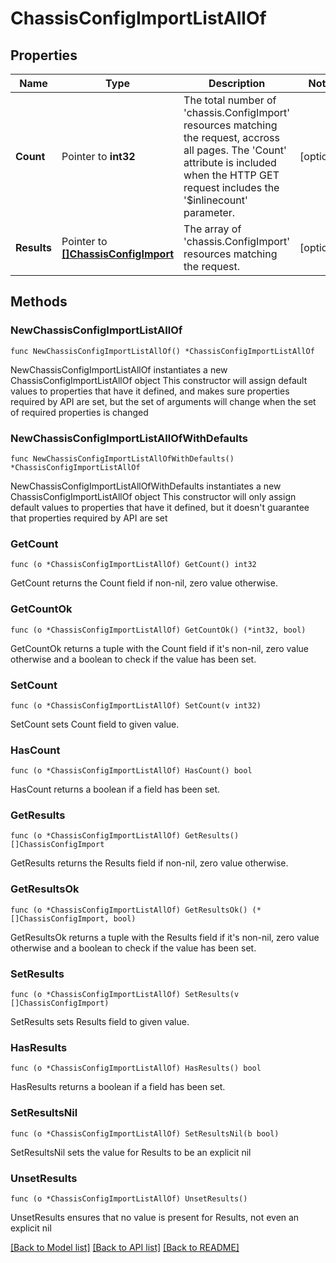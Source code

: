 # ChassisConfigImportListAllOf

## Properties

Name | Type | Description | Notes
------------ | ------------- | ------------- | -------------
**Count** | Pointer to **int32** | The total number of &#39;chassis.ConfigImport&#39; resources matching the request, accross all pages. The &#39;Count&#39; attribute is included when the HTTP GET request includes the &#39;$inlinecount&#39; parameter. | [optional] 
**Results** | Pointer to [**[]ChassisConfigImport**](ChassisConfigImport.md) | The array of &#39;chassis.ConfigImport&#39; resources matching the request. | [optional] 

## Methods

### NewChassisConfigImportListAllOf

`func NewChassisConfigImportListAllOf() *ChassisConfigImportListAllOf`

NewChassisConfigImportListAllOf instantiates a new ChassisConfigImportListAllOf object
This constructor will assign default values to properties that have it defined,
and makes sure properties required by API are set, but the set of arguments
will change when the set of required properties is changed

### NewChassisConfigImportListAllOfWithDefaults

`func NewChassisConfigImportListAllOfWithDefaults() *ChassisConfigImportListAllOf`

NewChassisConfigImportListAllOfWithDefaults instantiates a new ChassisConfigImportListAllOf object
This constructor will only assign default values to properties that have it defined,
but it doesn't guarantee that properties required by API are set

### GetCount

`func (o *ChassisConfigImportListAllOf) GetCount() int32`

GetCount returns the Count field if non-nil, zero value otherwise.

### GetCountOk

`func (o *ChassisConfigImportListAllOf) GetCountOk() (*int32, bool)`

GetCountOk returns a tuple with the Count field if it's non-nil, zero value otherwise
and a boolean to check if the value has been set.

### SetCount

`func (o *ChassisConfigImportListAllOf) SetCount(v int32)`

SetCount sets Count field to given value.

### HasCount

`func (o *ChassisConfigImportListAllOf) HasCount() bool`

HasCount returns a boolean if a field has been set.

### GetResults

`func (o *ChassisConfigImportListAllOf) GetResults() []ChassisConfigImport`

GetResults returns the Results field if non-nil, zero value otherwise.

### GetResultsOk

`func (o *ChassisConfigImportListAllOf) GetResultsOk() (*[]ChassisConfigImport, bool)`

GetResultsOk returns a tuple with the Results field if it's non-nil, zero value otherwise
and a boolean to check if the value has been set.

### SetResults

`func (o *ChassisConfigImportListAllOf) SetResults(v []ChassisConfigImport)`

SetResults sets Results field to given value.

### HasResults

`func (o *ChassisConfigImportListAllOf) HasResults() bool`

HasResults returns a boolean if a field has been set.

### SetResultsNil

`func (o *ChassisConfigImportListAllOf) SetResultsNil(b bool)`

 SetResultsNil sets the value for Results to be an explicit nil

### UnsetResults
`func (o *ChassisConfigImportListAllOf) UnsetResults()`

UnsetResults ensures that no value is present for Results, not even an explicit nil

[[Back to Model list]](../README.md#documentation-for-models) [[Back to API list]](../README.md#documentation-for-api-endpoints) [[Back to README]](../README.md)


